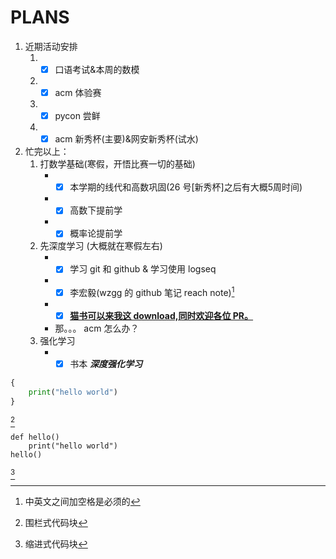 # PLANS<br>

1. 近期活动安排    
    1. - [x] 口语考试&本周的数模
    2. - [x] acm 体验赛
    3. - [x] pycon 尝鲜
    4. - [x] acm 新秀杯(主要)&网安新秀杯(试水)
2. 忙完以上：
    1. 打数学基础(寒假，开悟比赛一切的基础)
         - - [x] 本学期的线代和高数巩固(26 号[新秀杯]之后有大概5周时间)
         - - [x] 高数下提前学
         - - [x] 概率论提前学
    2. 先深度学习 (大概就在寒假左右)
         - - [x] 学习 git 和 github & 学习使用 logseq
         - - [x] 李宏毅(wzgg 的 github 笔记 reach note)[^1]
         - - [x] [**猫书可以来我这 download,同时欢迎各位 PR。**](https://github.com/JiwenJ/Awesome-RL)
         - 那。。。 acm 怎么办？
    3. 强化学习
         - - [x] 书本 ***深度强化学习***

```python
{
    print("hello world")
}
```
[^2]

    def hello()
        print("hello world")
    hello()
[^3]

[^1]: 中英文之间加空格是必须的
[^2]: 围栏式代码块
[^3]: 缩进式代码块
